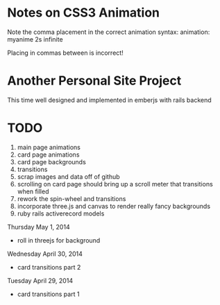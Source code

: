 Notes on CSS3 Animation
=
Note the comma placement in the correct animation syntax:
animation: myanime 2s infinite

Placing in commas between is incorrect!

Another Personal Site Project
=
This time well designed and implemented in emberjs with rails backend

TODO
=
1. main page animations
2. card page animations
3. card page backgrounds
4. transitions
5. scrap images and data off of github
6. scrolling on card page should bring up a scroll meter that transitions when filled
7. rework the spin-wheel and transitions
8. incorporate three.js and canvas to render really fancy backgrounds
9. ruby rails activerecord models

Thursday May 1, 2014
+ roll in threejs for background

Wednesday April 30, 2014
+ card transitions part 2

Tuesday April 29, 2014
- card transitions part 1